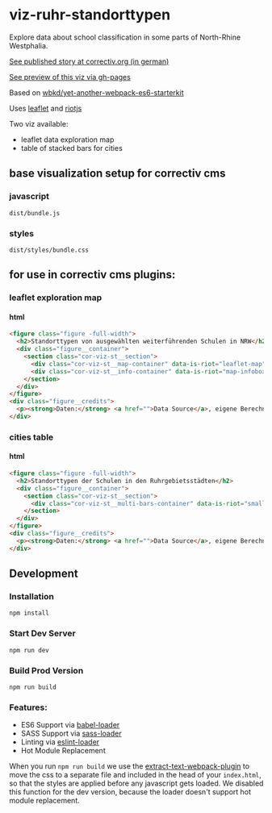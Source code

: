 # viz-ruhr-standorttypen

Explore data about school classification in some parts of North-Rhine Westphalia.

[See published story at correctiv.org (in german)](https://correctiv.org/blog/ruhr/artikel/2017/05/03/schulen-herne-und-gelsenkirchen-kaempfen-mit-den-groessten-problemen/)

[See preview of this viz via gh-pages](https://correctiv.github.io/viz-ruhr-standorttypen/dist/)

Based on [wbkd/yet-another-webpack-es6-starterkit](https://github.com/wbkd/yet-another-webpack-es6-starterkit)

Uses [leaflet](https://leafletjs.com) and [riotjs](https://riotjs.com)

Two viz available:
- leaflet data exploration map
- table of stacked bars for cities

## base visualization setup for correctiv cms

### javascript

```
dist/bundle.js
```

### styles

```
dist/styles/bundle.css
```

## for use in correctiv cms plugins:

### leaflet exploration map

#### html

```html
<figure class="figure -full-width">
  <h2>Standorttypen von ausgewählten weiterführenden Schulen in NRW</h2>
  <div class="figure__container">
    <section class="cor-viz-st__section">
      <div class="cor-viz-st__map-container" data-is-riot="leaflet-map"></div>
      <div class="cor-viz-st__info-container" data-is-riot="map-infobox"></div>
    </section>
  </div>
</figure>
<div class="figure__credits">
  <p><strong>Daten:</strong> <a href="">Data Source</a>, eigene Berechnungen, gerundet.</p>
</div>
```

### cities table

#### html

```html
<figure class="figure -full-width">
  <h2>Standorttypen der Schulen in den Ruhrgebietsstädten</h2>
  <div class="figure__container">
    <section class="cor-viz-st__section">
      <div class="cor-viz-st__multi-bars-container" data-is-riot="small-multi-bars"></div>
    </section>
  </div>
</figure>
<div class="figure__credits">
  <p><strong>Daten:</strong> <a href="">Data Source</a>, eigene Berechnungen, gerundet.</p>
</div>
```


## Development

### Installation

```
npm install
```

### Start Dev Server

```
npm run dev
```

### Build Prod Version

```
npm run build
```

### Features:

* ES6 Support via [babel-loader](https://github.com/babel/babel-loader)
* SASS Support via [sass-loader](https://github.com/jtangelder/sass-loader)
* Linting via [eslint-loader](https://github.com/MoOx/eslint-loader)
* Hot Module Replacement

When you run `npm run build` we use the [extract-text-webpack-plugin](https://github.com/webpack/extract-text-webpack-plugin) to move the css to a separate file and included in the head of your `index.html`, so that the styles are applied before any javascript gets loaded. We disabled this function for the dev version, because the loader doesn't support hot module replacement.
